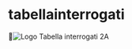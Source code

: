 # tabellainterrogati
![Logo](http://abzautomatica.ru/sites/default/files/system_table_center.png) Tabella interrogati 2A
